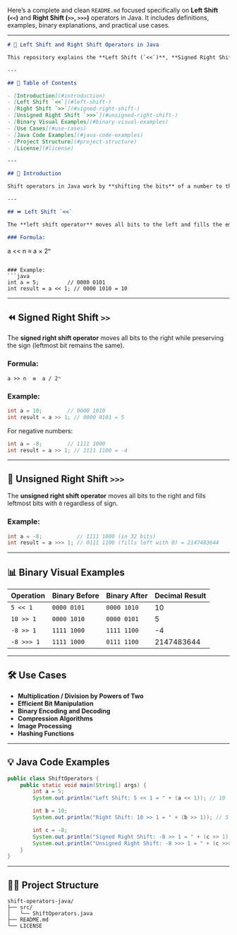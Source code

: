 Here’s a complete and clean `README.md` focused specifically on **Left Shift (`<<`)** and **Right Shift (`>>`, `>>>`)** operators in Java. It includes definitions, examples, binary explanations, and practical use cases.

---

```markdown
# 🔄 Left Shift and Right Shift Operators in Java

This repository explains the **Left Shift (`<<`)**, **Signed Right Shift (`>>`)**, and **Unsigned Right Shift (`>>>`)** operators in Java with examples and real-world use cases.

---

## 📘 Table of Contents

- [Introduction](#introduction)
- [Left Shift `<<`](#left-shift-)
- [Right Shift `>>`](#signed-right-shift-)
- [Unsigned Right Shift `>>>`](#unsigned-right-shift-)
- [Binary Visual Examples](#binary-visual-examples)
- [Use Cases](#use-cases)
- [Java Code Examples](#java-code-examples)
- [Project Structure](#project-structure)
- [License](#license)

---

## 📖 Introduction

Shift operators in Java work by **shifting the bits** of a number to the left or right. These operations are very fast and useful in bit manipulation, mathematical optimization, and systems programming.

---

## ⏩ Left Shift `<<`

The **left shift operator** moves all bits to the left and fills the empty rightmost bits with zeros.

### Formula:
```

a << n ≡ a × 2ⁿ

````

### Example:
```java
int a = 5;         // 0000 0101
int result = a << 1; // 0000 1010 = 10
````

---

## ⏪ Signed Right Shift `>>`

The **signed right shift operator** moves all bits to the right while preserving the sign (leftmost bit remains the same).

### Formula:

```
a >> n  ≡  a / 2ⁿ
```

### Example:

```java
int a = 10;        // 0000 1010
int result = a >> 1; // 0000 0101 = 5
```

For negative numbers:

```java
int a = -8;        // 1111 1000
int result = a >> 1; // 1111 1100 = -4
```

---

## 🧼 Unsigned Right Shift `>>>`

The **unsigned right shift operator** moves all bits to the right and fills leftmost bits with `0` regardless of sign.

### Example:

```java
int a = -8;           // 1111 1000 (in 32 bits)
int result = a >>> 1; // 0111 1100 (fills left with 0) = 2147483644
```

---

## 📊 Binary Visual Examples

| Operation  | Binary Before | Binary After | Decimal Result |
| ---------- | ------------- | ------------ | -------------- |
| `5 << 1`   | `0000 0101`   | `0000 1010`  | 10             |
| `10 >> 1`  | `0000 1010`   | `0000 0101`  | 5              |
| `-8 >> 1`  | `1111 1000`   | `1111 1100`  | -4             |
| `-8 >>> 1` | `1111 1000`   | `0111 1100`  | 2147483644     |

---

## 🛠️ Use Cases

- **Multiplication / Division by Powers of Two**
- **Efficient Bit Manipulation**
- **Binary Encoding and Decoding**
- **Compression Algorithms**
- **Image Processing**
- **Hashing Functions**

---

## 💡 Java Code Examples

```java
public class ShiftOperators {
    public static void main(String[] args) {
        int a = 5;
        System.out.println("Left Shift: 5 << 1 = " + (a << 1)); // 10

        int b = 10;
        System.out.println("Right Shift: 10 >> 1 = " + (b >> 1)); // 5

        int c = -8;
        System.out.println("Signed Right Shift: -8 >> 1 = " + (c >> 1)); // -4
        System.out.println("Unsigned Right Shift: -8 >>> 1 = " + (c >>> 1)); // 2147483644
    }
}
```

---

## 🧑‍💻 Project Structure

```
shift-operators-java/
├── src/
│   └── ShiftOperators.java
├── README.md
└── LICENSE
```

